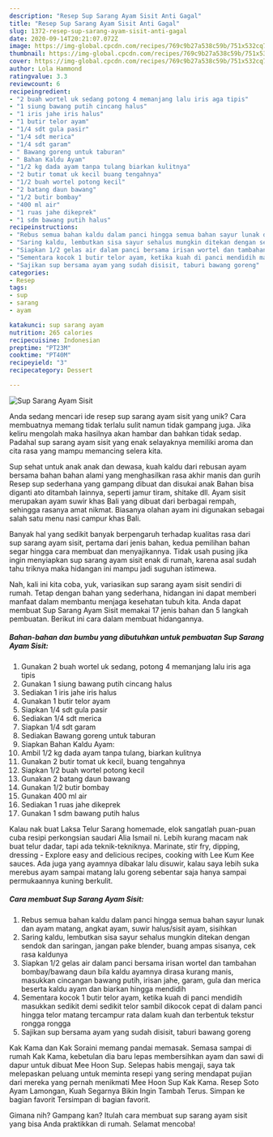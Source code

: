 ```yaml
---
description: "Resep Sup Sarang Ayam Sisit Anti Gagal"
title: "Resep Sup Sarang Ayam Sisit Anti Gagal"
slug: 1372-resep-sup-sarang-ayam-sisit-anti-gagal
date: 2020-09-14T20:21:07.072Z
image: https://img-global.cpcdn.com/recipes/769c9b27a538c59b/751x532cq70/sup-sarang-ayam-sisit-foto-resep-utama.jpg
thumbnail: https://img-global.cpcdn.com/recipes/769c9b27a538c59b/751x532cq70/sup-sarang-ayam-sisit-foto-resep-utama.jpg
cover: https://img-global.cpcdn.com/recipes/769c9b27a538c59b/751x532cq70/sup-sarang-ayam-sisit-foto-resep-utama.jpg
author: Lola Hammond
ratingvalue: 3.3
reviewcount: 6
recipeingredient:
- "2 buah wortel uk sedang potong 4 memanjang lalu iris aga tipis"
- "1 siung bawang putih cincang halus"
- "1 iris jahe iris halus"
- "1 butir telor ayam"
- "1/4 sdt gula pasir"
- "1/4 sdt merica"
- "1/4 sdt garam"
- " Bawang goreng untuk taburan"
- " Bahan Kaldu Ayam"
- "1/2 kg dada ayam tanpa tulang biarkan kulitnya"
- "2 butir tomat uk kecil buang tengahnya"
- "1/2 buah wortel potong kecil"
- "2 batang daun bawang"
- "1/2 butir bombay"
- "400 ml air"
- "1 ruas jahe dikeprek"
- "1 sdm bawang putih halus"
recipeinstructions:
- "Rebus semua bahan kaldu dalam panci hingga semua bahan sayur lunak dan ayam matang, angkat ayam, suwir halus/sisit ayam, sisihkan"
- "Saring kaldu, lembutkan sisa sayur sehalus mungkin ditekan dengan sendok dan saringan, jangan pake blender, buang ampas sisanya, cek rasa kaldunya"
- "Siapkan 1/2 gelas air dalam panci bersama irisan wortel dan tambahan bombay/bawang daun bila kaldu ayamnya dirasa kurang manis, masukkan cincangan bawang putih, irisan jahe, garam, gula dan merica beserta kaldu ayam dan biarkan hingga mendidih"
- "Sementara kocok 1 butir telor ayam, ketika kuah di panci mendidih masukkan sedikit demi sedikit telor sambil dikocok cepat di dalam panci hingga telor matang tercampur rata dalam kuah dan terbentuk tekstur rongga rongga"
- "Sajikan sup bersama ayam yang sudah disisit, taburi bawang goreng"
categories:
- Resep
tags:
- sup
- sarang
- ayam

katakunci: sup sarang ayam 
nutrition: 265 calories
recipecuisine: Indonesian
preptime: "PT23M"
cooktime: "PT40M"
recipeyield: "3"
recipecategory: Dessert

---
```



![Sup Sarang Ayam Sisit](https://img-global.cpcdn.com/recipes/769c9b27a538c59b/751x532cq70/sup-sarang-ayam-sisit-foto-resep-utama.jpg)

Anda sedang mencari ide resep sup sarang ayam sisit yang unik? Cara membuatnya memang tidak terlalu sulit namun tidak gampang juga. Jika keliru mengolah maka hasilnya akan hambar dan bahkan tidak sedap. Padahal sup sarang ayam sisit yang enak selayaknya memiliki aroma dan cita rasa yang mampu memancing selera kita.

Sup sehat untuk anak anak dan dewasa, kuah kaldu dari rebusan ayam bersama bahan bahan alami yang menghasilkan rasa akhir manis dan gurih Resep sup sederhana yang gampang dibuat dan disukai anak Bahan bisa diganti ato ditambah lainnya, seperti jamur tiram, shitake dll. Ayam sisit merupakan ayam suwir khas Bali yang dibuat dari berbagai rempah, sehingga rasanya amat nikmat. Biasanya olahan ayam ini digunakan sebagai salah satu menu nasi campur khas Bali.

Banyak hal yang sedikit banyak berpengaruh terhadap kualitas rasa dari sup sarang ayam sisit, pertama dari jenis bahan, kedua pemilihan bahan segar hingga cara membuat dan menyajikannya. Tidak usah pusing jika ingin menyiapkan sup sarang ayam sisit enak di rumah, karena asal sudah tahu triknya maka hidangan ini mampu jadi suguhan istimewa.


Nah, kali ini kita coba, yuk, variasikan sup sarang ayam sisit sendiri di rumah. Tetap dengan bahan yang sederhana, hidangan ini dapat memberi manfaat dalam membantu menjaga kesehatan tubuh kita. Anda dapat membuat Sup Sarang Ayam Sisit memakai 17 jenis bahan dan 5 langkah pembuatan. Berikut ini cara dalam membuat hidangannya.

<!--inarticleads1-->

##### Bahan-bahan dan bumbu yang dibutuhkan untuk pembuatan Sup Sarang Ayam Sisit:

1. Gunakan 2 buah wortel uk sedang, potong 4 memanjang lalu iris aga tipis
1. Gunakan 1 siung bawang putih cincang halus
1. Sediakan 1 iris jahe iris halus
1. Gunakan 1 butir telor ayam
1. Siapkan 1/4 sdt gula pasir
1. Sediakan 1/4 sdt merica
1. Siapkan 1/4 sdt garam
1. Sediakan  Bawang goreng untuk taburan
1. Siapkan  Bahan Kaldu Ayam:
1. Ambil 1/2 kg dada ayam tanpa tulang, biarkan kulitnya
1. Gunakan 2 butir tomat uk kecil, buang tengahnya
1. Siapkan 1/2 buah wortel potong kecil
1. Gunakan 2 batang daun bawang
1. Gunakan 1/2 butir bombay
1. Gunakan 400 ml air
1. Sediakan 1 ruas jahe dikeprek
1. Gunakan 1 sdm bawang putih halus


Kalau nak buat Laksa Telur Sarang homemade, elok sangatlah puan-puan cuba resipi perkongsian saudari Alia Ismail ni. Lebih kurang macam nak buat telur dadar, tapi ada teknik-tekniknya. Marinate, stir fry, dipping, dressing - Explore easy and delicious recipes, cooking with Lee Kum Kee sauces. Ada juga yang ayamnya dibakar lalu disuwir, kalau saya lebih suka merebus ayam sampai matang lalu goreng sebentar saja hanya sampai permukaannya kuning berkulit. 

<!--inarticleads2-->

##### Cara membuat Sup Sarang Ayam Sisit:

1. Rebus semua bahan kaldu dalam panci hingga semua bahan sayur lunak dan ayam matang, angkat ayam, suwir halus/sisit ayam, sisihkan
1. Saring kaldu, lembutkan sisa sayur sehalus mungkin ditekan dengan sendok dan saringan, jangan pake blender, buang ampas sisanya, cek rasa kaldunya
1. Siapkan 1/2 gelas air dalam panci bersama irisan wortel dan tambahan bombay/bawang daun bila kaldu ayamnya dirasa kurang manis, masukkan cincangan bawang putih, irisan jahe, garam, gula dan merica beserta kaldu ayam dan biarkan hingga mendidih
1. Sementara kocok 1 butir telor ayam, ketika kuah di panci mendidih masukkan sedikit demi sedikit telor sambil dikocok cepat di dalam panci hingga telor matang tercampur rata dalam kuah dan terbentuk tekstur rongga rongga
1. Sajikan sup bersama ayam yang sudah disisit, taburi bawang goreng


Kak Kama dan Kak Soraini memang pandai memasak. Semasa sampai di rumah Kak Kama, kebetulan dia baru lepas membersihkan ayam dan sawi di dapur untuk dibuat Mee Hoon Sup. Selepas habis mengaji, saya tak melepaskan peluang untuk meminta resepi yang sering mendapat pujian dari mereka yang pernah menikmati Mee Hoon Sup Kak Kama. Resep Soto Ayam Lamongan, Kuah Segarnya Bikin Ingin Tambah Terus. Simpan ke bagian favorit Tersimpan di bagian favorit. 

Gimana nih? Gampang kan? Itulah cara membuat sup sarang ayam sisit yang bisa Anda praktikkan di rumah. Selamat mencoba!
